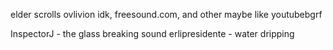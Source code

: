 elder scrolls ovlivion
idk, freesound.com, and other maybe like youtubebgrf

InspectorJ - the glass breaking sound
erlipresidente - water dripping

